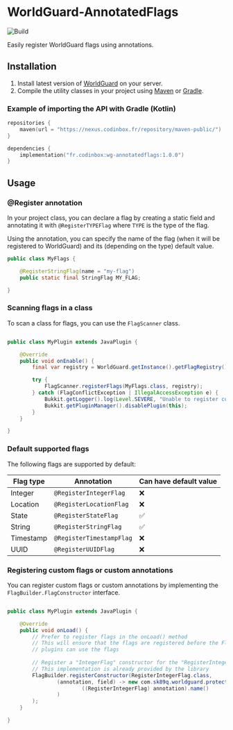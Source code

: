 # WorldGuard-AnnotatedFlags

![Build](https://github.com/dandan2611/wg-annotatedflags/actions/workflows/build.yml/badge.svg)

Easily register WorldGuard flags using annotations.

## Installation

1. Install latest version of [WorldGuard](https://dev.bukkit.org/projects/worldguard) on your server.
2. Compile the utility classes in your project using [Maven](https://maven.apache.org/) or [Gradle](https://gradle.org/).

### Example of importing the API with Gradle (Kotlin)

```kotlin
repositories {
    maven(url = "https://nexus.codinbox.fr/repository/maven-public/")
}

dependencies {
    implementation("fr.codinbox:wg-annotatedflags:1.0.0")
}
```

## Usage

### @Register annotation

In your project class, you can declare a flag by creating a static field and annotating it with `@RegisterTYPEFlag` where `TYPE` is the type of the flag.

Using the annotation, you can specify the name of the flag (when it will be registered to WorldGuard) and its (depending on the type) default value.

```java
public class MyFlags {

    @RegisterStringFlag(name = "my-flag")
    public static final StringFlag MY_FLAG;

}
```

### Scanning flags in a class

To scan a class for flags, you can use the `FlagScanner` class.

```java

public class MyPlugin extends JavaPlugin {

    @Override
    public void onEnable() {
        final var registry = WorldGuard.getInstance().getFlagRegistry();

        try {
            FlagScanner.registerFlags(MyFlags.class, registry);
        } catch (FlagConflictException | IllegalAccessException e) {
            Bukkit.getLogger().log(Level.SEVERE, "Unable to register custom WorldGuard flags", e);
            Bukkit.getPluginManager().disablePlugin(this);
        }
    }

}
```

### Default supported flags

The following flags are supported by default:

| Flag type | Annotation               | Can have default value |
|-----------|--------------------------| --- |
| Integer   | `@RegisterIntegerFlag`   | ❌    |
| Location  | `@RegisterLocationFlag`  | ❌     |
| State     | `@RegisterStateFlag`     | ✅      |
| String    | `@RegisterStringFlag`    | ✅       |
| Timestamp | `@RegisterTimestampFlag` | ❌        |
| UUID      | `@RegisterUUIDFlag`      | ❌         |

### Registering custom flags or custom annotations

You can register custom flags or custom annotations by implementing the `FlagBuilder.FlagConstructor` interface.

```java

public class MyPlugin extends JavaPlugin {

    @Override
    public void onLoad() {
        // Prefer to register flags in the onLoad() method
        // This will ensure that the flags are registered before the FlagScanner is used, and that other
        // plugins can use the flags
        
        // Register a "IntegerFlag" constructor for the "RegisterIntegerFlag" annotation
        // This implementation is already provided by the library
        FlagBuilder.registerConstructor(RegisterIntegerFlag.class,
                (annotation, field) -> new com.sk89q.worldguard.protection.flags.IntegerFlag(
                        ((RegisterIntegerFlag) annotation).name()
                )
        );
    }

}

```